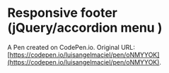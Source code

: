 # Responsive footer (jQuery/accordion menu )

A Pen created on CodePen.io. Original URL: [https://codepen.io/luisangelmaciel/pen/oNMYYOK](https://codepen.io/luisangelmaciel/pen/oNMYYOK).

